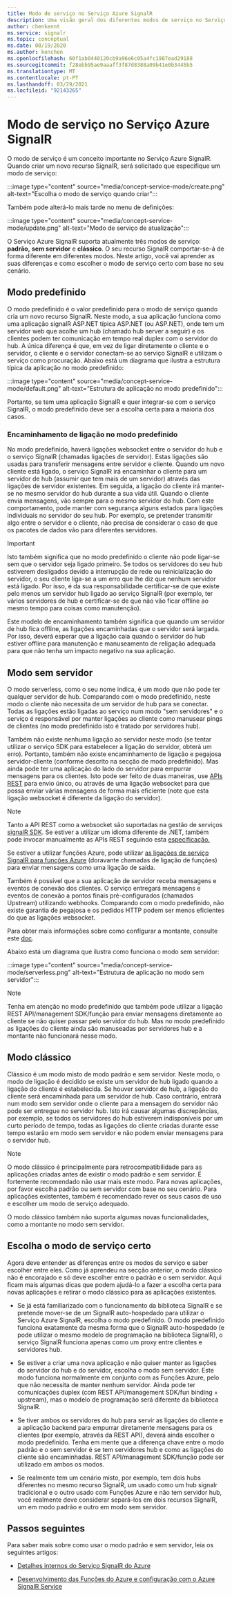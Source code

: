 ```yaml
---
title: Modo de serviço no Serviço Azure SignalR
description: Uma visão geral dos diferentes modos de serviço no Serviço Azure SignalR, explicar as suas diferenças e cenários de utilizador aplicáveis
author: chenkennt
ms.service: signalr
ms.topic: conceptual
ms.date: 08/19/2020
ms.author: kenchen
ms.openlocfilehash: 60f1ab0440120cb9a96e6c05a4fc1987ead29188
ms.sourcegitcommit: f28ebb95ae9aaaff3f87d8388a09b41e0b3445b5
ms.translationtype: MT
ms.contentlocale: pt-PT
ms.lasthandoff: 03/29/2021
ms.locfileid: "92143265"
---
```

# <a name="service-mode-in-azure-signalr-service"></a>Modo de serviço no Serviço Azure SignalR

O modo de serviço é um conceito importante no Serviço Azure SignalR. Quando criar um novo recurso SignalR, será solicitado que especifique um modo de serviço:

:::image type="content" source="media/concept-service-mode/create.png" alt-text="Escolha o modo de serviço quando criar":::

Também pode alterá-lo mais tarde no menu de definições:

:::image type="content" source="media/concept-service-mode/update.png" alt-text="Modo de serviço de atualização":::

O Serviço Azure SignalR suporta atualmente três modos de serviço: **padrão,** **sem servidor** e **clássico**. O seu recurso SignalR comportar-se-á de forma diferente em diferentes modos. Neste artigo, você vai aprender as suas diferenças e como escolher o modo de serviço certo com base no seu cenário.

## <a name="default-mode"></a>Modo predefinido

O modo predefinido é o valor predefinido para o modo de serviço quando cria um novo recurso SignalR. Neste modo, a sua aplicação funciona como uma aplicação signalR ASP.NET típica ASP.NET (ou ASP.NET), onde tem um servidor web que acolhe um hub (chamado hub server a seguir) e os clientes podem ter comunicação em tempo real duplex com o servidor do hub. A única diferença é que, em vez de ligar diretamente o cliente e o servidor, o cliente e o servidor conectam-se ao serviço SignalR e utilizam o serviço como procuração. Abaixo está um diagrama que ilustra a estrutura típica da aplicação no modo predefinido:

:::image type="content" source="media/concept-service-mode/default.png" alt-text="Estrutura de aplicação no modo predefinido":::

Portanto, se tem uma aplicação SignalR e quer integrar-se com o serviço SignalR, o modo predefinido deve ser a escolha certa para a maioria dos casos.

### <a name="connection-routing-in-default-mode"></a>Encaminhamento de ligação no modo predefinido

No modo predefinido, haverá ligações websocket entre o servidor do hub e o serviço SignalR (chamadas ligações de servidor). Estas ligações são usadas para transferir mensagens entre servidor e cliente. Quando um novo cliente está ligado, o serviço SignalR irá encaminhar o cliente para um servidor de hub (assumir que tem mais de um servidor) através das ligações de servidor existentes. Em seguida, a ligação do cliente irá manter-se no mesmo servidor do hub durante a sua vida útil. Quando o cliente envia mensagens, vão sempre para o mesmo servidor do hub. Com este comportamento, pode manter com segurança alguns estados para ligações individuais no servidor do seu hub. Por exemplo, se pretender transmitir algo entre o servidor e o cliente, não precisa de considerar o caso de que os pacotes de dados vão para diferentes servidores.

> [!IMPORTANT]
> Isto também significa que no modo predefinido o cliente não pode ligar-se sem que o servidor seja ligado primeiro. Se todos os servidores do seu hub estiverem desligados devido a interrupção de rede ou reinicialização do servidor, o seu cliente liga-se a um erro que lhe diz que nenhum servidor está ligado. Por isso, é da sua responsabilidade certificar-se de que existe pelo menos um servidor hub ligado ao serviço SignalR (por exemplo, ter vários servidores de hub e certificar-se de que não vão ficar offline ao mesmo tempo para coisas como manutenção).

Este modelo de encaminhamento também significa que quando um servidor de hub fica offline, as ligações encaminhadas que o servidor será largada. Por isso, deverá esperar que a ligação caia quando o servidor do hub estiver offline para manutenção e manuseamento de religação adequada para que não tenha um impacto negativo na sua aplicação.

## <a name="serverless-mode"></a>Modo sem servidor

O modo serverless, como o seu nome indica, é um modo que não pode ter qualquer servidor de hub. Comparando com o modo predefinido, neste modo o cliente não necessita de um servidor de hub para se conectar. Todas as ligações estão ligadas ao serviço num modo "sem servidores" e o serviço é responsável por manter ligações ao cliente como manusear pings de clientes (no modo predefinido isto é tratado por servidores hub).

Também não existe nenhuma ligação ao servidor neste modo (se tentar utilizar o serviço SDK para estabelecer a ligação do servidor, obterá um erro). Portanto, também não existe encaminhamento de ligação e pegajosa servidor-cliente (conforme descrito na secção de modo predefinido). Mas ainda pode ter uma aplicação do lado do servidor para empurrar mensagens para os clientes. Isto pode ser feito de duas maneiras, use [APIs REST](https://github.com/Azure/azure-signalr/blob/dev/docs/rest-api.md) para envio único, ou através de uma ligação websocket para que possa enviar várias mensagens de forma mais eficiente (note que esta ligação websocket é diferente da ligação do servidor).

> [!NOTE]
> Tanto a API REST como a websocket são suportadas na gestão de serviços [signalR SDK](https://github.com/Azure/azure-signalr/blob/dev/docs/management-sdk-guide.md). Se estiver a utilizar um idioma diferente de .NET, também pode invocar manualmente as APIs REST seguindo esta [especificação.](https://github.com/Azure/azure-signalr/blob/dev/docs/rest-api.md)
>
> Se estiver a utilizar funções Azure, pode utilizar [as ligações de serviço SignalR para funções Azure](../azure-functions/functions-bindings-signalr-service.md) (doravante chamadas de ligação de funções) para enviar mensagens como uma ligação de saída.

Também é possível que a sua aplicação de servidor receba mensagens e eventos de conexão dos clientes. O serviço entregará mensagens e eventos de conexão a pontos finais pré-configurados (chamados Upstream) utilizando webhooks. Comparando com o modo predefinido, não existe garantia de pegajosa e os pedidos HTTP podem ser menos eficientes do que as ligações websocket.

Para obter mais informações sobre como configurar a montante, consulte este [doc](./concept-upstream.md).

Abaixo está um diagrama que ilustra como funciona o modo sem servidor:

:::image type="content" source="media/concept-service-mode/serverless.png" alt-text="Estrutura de aplicação no modo sem servidor":::

> [!NOTE]
> Tenha em atenção no modo predefinido que também pode utilizar a ligação REST API/management SDK/função para enviar mensagens diretamente ao cliente se não quiser passar pelo servidor do hub. Mas no modo predefinido as ligações do cliente ainda são manuseadas por servidores hub e a montante não funcionará nesse modo.

## <a name="classic-mode"></a>Modo clássico

Clássico é um modo misto de modo padrão e sem servidor. Neste modo, o modo de ligação é decidido se existe um servidor de hub ligado quando a ligação do cliente é estabelecida. Se houver servidor de hub, a ligação do cliente será encaminhada para um servidor de hub. Caso contrário, entrará num modo sem servidor onde o cliente para a mensagem do servidor não pode ser entregue no servidor hub. Isto irá causar algumas discrepâncias, por exemplo, se todos os servidores do hub estiverem indisponíveis por um curto período de tempo, todas as ligações do cliente criadas durante esse tempo estarão em modo sem servidor e não podem enviar mensagens para o servidor hub.

> [!NOTE]
> O modo clássico é principalmente para retrocompatibilidade para as aplicações criadas antes de existir o modo padrão e sem servidor. É fortemente recomendado não usar mais este modo. Para novas aplicações, por favor escolha padrão ou sem servidor com base no seu cenário. Para aplicações existentes, também é recomendado rever os seus casos de uso e escolher um modo de serviço adequado.

O modo clássico também não suporta algumas novas funcionalidades, como a montante no modo sem servidor.

## <a name="choose-the-right-service-mode"></a>Escolha o modo de serviço certo

Agora deve entender as diferenças entre os modos de serviço e saber escolher entre eles. Como já aprendeu na secção anterior, o modo clássico não é encorajado e só deve escolher entre o padrão e o sem servidor. Aqui ficam mais algumas dicas que podem ajudá-lo a fazer a escolha certa para novas aplicações e retirar o modo clássico para as aplicações existentes.

* Se já está familiarizado com o funcionamento da biblioteca SignalR e se pretende mover-se de um SignalR auto-hospedado para utilizar o Serviço Azure SignalR, escolha o modo predefinido. O modo predefinido funciona exatamente da mesma forma que o SignalR auto-hospedado (e pode utilizar o mesmo modelo de programação na biblioteca SignalR), o serviço SignalR funciona apenas como um proxy entre clientes e servidores hub.

* Se estiver a criar uma nova aplicação e não quiser manter as ligações do servidor do hub e do servidor, escolha o modo sem servidor. Este modo funciona normalmente em conjunto com as Funções Azure, pelo que não necessita de manter nenhum servidor. Ainda pode ter comunicações duplex (com REST API/management SDK/fun binding + upstream), mas o modelo de programação será diferente da biblioteca SignalR.

* Se tiver ambos os servidores do hub para servir as ligações do cliente e a aplicação backend para empurrar diretamente mensagens para os clientes (por exemplo, através da REST API), deverá ainda escolher o modo predefinido. Tenha em mente que a diferença chave entre o modo padrão e o sem servidor é se tem servidores hub e como as ligações do cliente são encaminhadas. REST API/management SDK/função pode ser utilizado em ambos os modos.

* Se realmente tem um cenário misto, por exemplo, tem dois hubs diferentes no mesmo recurso SignalR, um usado como um hub signalr tradicional e o outro usado com Funções Azure e não tem servidor hub, você realmente deve considerar separá-los em dois recursos SignalR, um em modo padrão e outro em modo sem servidor.

## <a name="next-steps"></a>Passos seguintes

Para saber mais sobre como usar o modo padrão e sem servidor, leia os seguintes artigos:

* [Detalhes internos do Serviço SignalR do Azure](signalr-concept-internals.md)

* [Desenvolvimento das Funções do Azure e configuração com o Azure SignalR Service](signalr-concept-serverless-development-config.md)